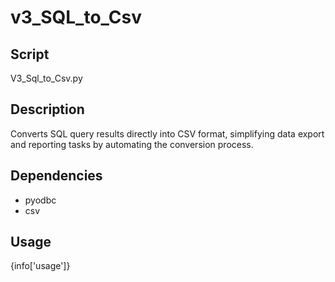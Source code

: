 # v3_SQL_to_Csv

## Script
V3_Sql_to_Csv.py

## Description
Converts SQL query results directly into CSV format, simplifying data export and reporting tasks by automating the conversion process.

## Dependencies
- pyodbc
- csv

## Usage
{info['usage']}

